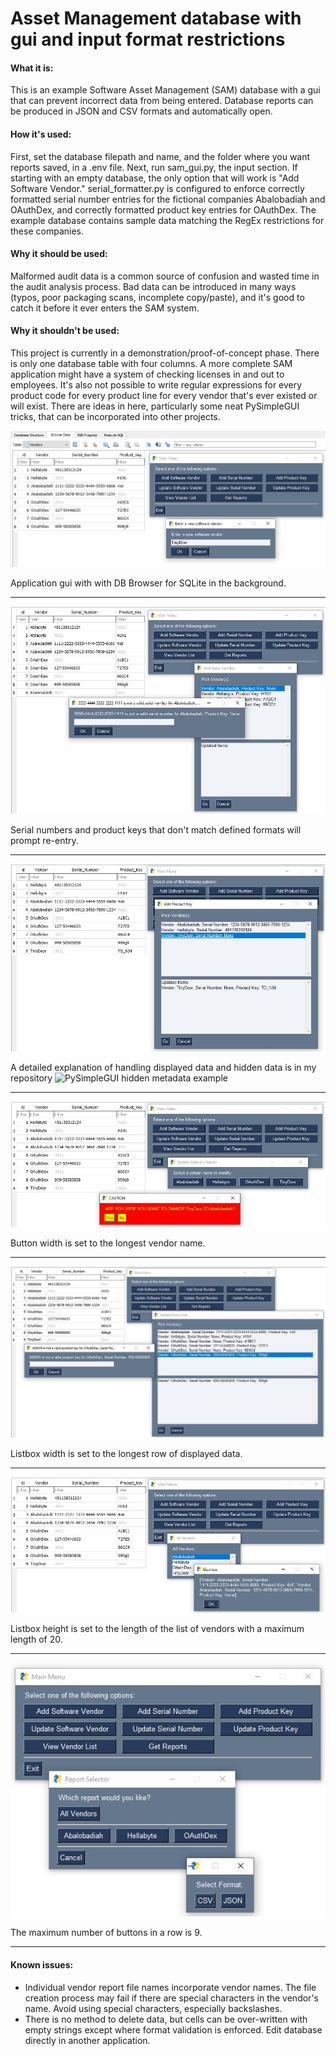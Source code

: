 # Asset Management database with gui and input format restrictions

#### What it is:

This is an example Software Asset Management (SAM) database with a gui that can prevent incorrect data from being entered. 
Database reports can be produced in JSON and CSV formats and automatically open.

#### How it's used:

First, set the database filepath and name, and the folder where you want reports saved, in a .env file. Next, run 
sam_gui.py, the input section. If starting with an empty database, the only option that will work is "Add Software Vendor."
serial_formatter.py is configured to enforce correctly formatted serial number entries for the fictional companies 
Abalobadiah and OAuthDex, and correctly formatted product key entries for OAuthDex. The example database contains sample
data matching the RegEx restrictions for these companies.

#### Why it should be used:

Malformed audit data is a common source of confusion and wasted time in the audit analysis process.
Bad data can be introduced in many ways (typos, poor packaging scans, incomplete copy/paste), and it's good to catch it 
before it ever enters the SAM system.

#### Why it shouldn't be used:

This project is currently in a demonstration/proof-of-concept phase. There is only one database table with four columns.
A more complete SAM application might have a system of checking licenses in and out to employees.
It's also not possible to write regular expressions for every product code for every product line for every vendor that's 
ever existed or will exist. There are ideas in here, particularly some neat PySimpleGUI tricks, that can be incorporated
into other projects.

![add software vendor](https://raw.githubusercontent.com/Varigarble/serial-number-format-validator/master/1_163504.JPG?raw=True)

Application gui with with DB Browser for SQLite in the background.
___
![add serial number](https://github.com/Varigarble/serial-number-format-validator/blob/master/2_164537.JPG)

Serial numbers and product keys that don't match defined formats will prompt re-entry.
___
![add product key](https://github.com/Varigarble/serial-number-format-validator/blob/master/3_171649.JPG)

A detailed explanation of handling displayed data and hidden data is in my repository ![PySimpleGUI hidden metadata example](https://github.com/Varigarble/pysimplegui_hidden_metadata)
___
![update software vendor](https://github.com/Varigarble/serial-number-format-validator/blob/master/4_165743.JPG)

Button width is set to the longest vendor name.
___
![update product key](https://github.com/Varigarble/serial-number-format-validator/blob/master/6_170031.JPG)

Listbox width is set to the longest row of displayed data.
___
![view vendor list](https://github.com/Varigarble/serial-number-format-validator/blob/master/7_170255.JPG)

Listbox height is set to the length of the list of vendors with a maximum length of 20.
___
![get reports](https://github.com/Varigarble/serial-number-format-validator/blob/master/8_163820.JPG)

The maximum number of buttons in a row is 9.
___

#### Known issues:

- Individual vendor report file names incorporate vendor names. The file creation process may fail if there are special
characters in the vendor's name. Avoid using special characters, especially backslashes.
- There is no method to delete data, but cells can be over-written with empty strings except where format validation is enforced. Edit database directly in another application.
